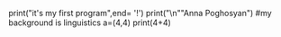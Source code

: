 print("it's my first program",end= '!')
print("\n""Anna Poghosyan")
#my background is linguistics
a=(4,4)
print(4+4)
